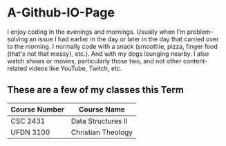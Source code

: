 # A-Github-IO-Page

I enjoy coding in the evenings and mornings. Usually when I'm problem-solving an issue I had earlier in the day or later in the day that carried over to the morning.
I normally code with a snack (smoothie, pizza, finger food (that's not that messy), etc.). And with my dogs lounging nearby.
I also watch shows or movies, particularly those two, and not other content-related videos like YouTube, Twitch, etc.

## These are a few of my classes this Term

| Course Number  | Course Name                |
|----------------|----------------------------|
| CSC 2431       | Data Structures II         |
| UFDN 3100      | Christian Theology         |
